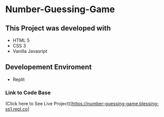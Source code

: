 # Number-Guessing-Game

## This Project was developed with
 - HTML 5
 - CSS 3
 - Vanilla Javasript
 
## Developement Enviroment

 - Replit
 
 ### Link to Code Base
 
 (Click here to See Live Project)[https://number-guessing-game.blessing-ss1.repl.co]
